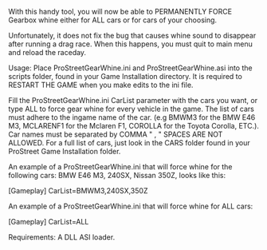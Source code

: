 With this handy tool, you will now be able to PERMANENTLY FORCE Gearbox whine either for ALL cars or for cars of your choosing. 

Unfortunately, it does not fix the bug that causes whine sound to disappear after running a drag race. When this happens, you must quit to main menu and reload the raceday.

Usage:
Place ProStreetGearWhine.ini and ProStreetGearWhine.asi into the scripts folder, found in your Game Installation directory.
It is required to RESTART THE GAME when you make edits to the ini file.

Fill the ProStreetGearWhine.ini CarList parameter with the cars you want, or type ALL to force gear whine for every vehicle in the game.
The list of cars must adhere to the ingame name of the car. (e.g BMWM3 for the BMW E46 M3, MCLARENF1 for the Mclaren F1, COROLLA for the Toyota Corolla, ETC.). Car names must be separated by COMMA " , " SPACES ARE NOT ALLOWED.
For a full list of cars, just look in the CARS folder found in your ProStreet Game Installation folder. 

An example of a ProStreetGearWhine.ini that will force whine for the following cars: BMW E46 M3, 240SX, Nissan 350Z, looks like this:

[Gameplay]
CarList=BMWM3,240SX,350Z

An example of a ProStreetGearWhine.ini that will force whine for ALL cars: 

[Gameplay]
CarList=ALL

Requirements:
A DLL ASI loader.

